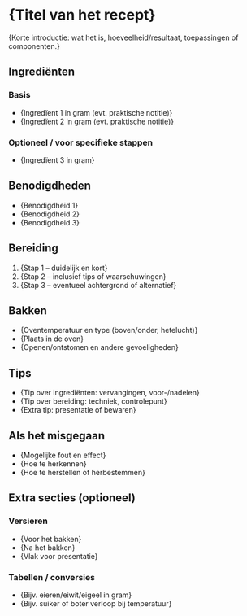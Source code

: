 # {Titel van het recept}

{Korte introductie: wat het is, hoeveelheid/resultaat, toepassingen of componenten.}

## Ingrediënten

### Basis
- {Ingredïent 1 in gram (evt. praktische notitie)}
- {Ingredïent 2 in gram (evt. praktische notitie)}

### Optioneel / voor specifieke stappen
- {Ingredïent 3 in gram}

## Benodigdheden
- {Benodigdheid 1}
- {Benodigdheid 2}
- {Benodigdheid 3}

## Bereiding
1. {Stap 1 – duidelijk en kort}
2. {Stap 2 – inclusief tips of waarschuwingen}
3. {Stap 3 – eventueel achtergrond of alternatief}

## Bakken
- {Oventemperatuur en type (boven/onder, hetelucht)}
- {Plaats in de oven}
- {Openen/ontstomen en andere gevoeligheden}

## Tips
- {Tip over ingrediënten: vervangingen, voor-/nadelen}
- {Tip over bereiding: techniek, controlepunt}
- {Extra tip: presentatie of bewaren}

## Als het misgegaan
- {Mogelijke fout en effect}
- {Hoe te herkennen}
- {Hoe te herstellen of herbestemmen}

## Extra secties (optioneel)
### Versieren
- {Voor het bakken}
- {Na het bakken}
- {Vlak voor presentatie}

### Tabellen / conversies
- {Bijv. eieren/eiwit/eigeel in gram}
- {Bijv. suiker of boter verloop bij temperatuur}

